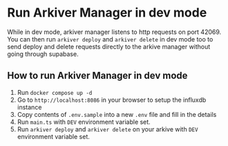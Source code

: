 # Run Arkiver Manager in dev mode

While in dev mode, arkiver manager listens to http requests on port 42069. You
can then run `arkiver deploy` and `arkiver delete` in dev mode too to send
deploy and delete requests directly to the arkive manager without going through
supabase.

## How to run Arkiver Manager in dev mode

1. Run `docker compose up -d`
2. Go to `http://localhost:8086` in your browser to setup the influxdb instance
3. Copy contents of `.env.sample` into a new `.env` file and fill in the details
4. Run `main.ts` with `DEV` environment variable set.
5. Run `arkiver deploy` and `arkiver delete` on your arkive with `DEV`
   environment variable set.
